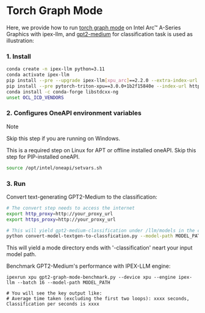 # Torch Graph Mode

Here, we provide how to run [torch graph mode](https://pytorch.org/blog/optimizing-production-pytorch-performance-with-graph-transformations/) on Intel Arc™ A-Series Graphics with ipex-llm, and [gpt2-medium](https://huggingface.co/openai-community/gpt2-medium) for classification task is used as illustration:

### 1. Install
```bash
conda create -n ipex-llm python=3.11
conda activate ipex-llm
pip install --pre --upgrade ipex-llm[xpu_arc]==2.2.0 --extra-index-url https://pytorch-extension.intel.com/release-whl/stable/xpu/cn/
pip install --pre pytorch-triton-xpu==3.0.0+1b2f15840e --index-url https://download.pytorch.org/whl/nightly/xpu
conda install -c conda-forge libstdcxx-ng
unset OCL_ICD_VENDORS
```

### 2. Configures OneAPI environment variables

> [!NOTE]
> Skip this step if you are running on Windows.

This is a required step on Linux for APT or offline installed oneAPI. Skip this step for PIP-installed oneAPI.

```bash
source /opt/intel/oneapi/setvars.sh
```

### 3. Run

Convert text-generating GPT2-Medium to the classification:

   ```bash
   # The convert step needs to access the internet
   export http_proxy=http://your_proxy_url
   export https_proxy=http://your_proxy_url

   # This will yield gpt2-medium-classification under /llm/models in the container
   python convert-model-textgen-to-classfication.py --model-path MODEL_PATH
   ```

This will yield a mode directory ends with '-classification' neart your input model path.

Benchmark GPT2-Medium's performance with IPEX-LLM engine:

   ``` sbash
   ipexrun xpu gpt2-graph-mode-benchmark.py --device xpu --engine ipex-llm --batch 16 --model-path MODEL_PATH

   # You will see the key output like:
   # Average time taken (excluding the first two loops): xxxx seconds, Classification per seconds is xxxx
   ```
